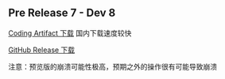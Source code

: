 ## Pre Release 7 - Dev 8

[Coding Artifact 下载](https://sangonomiya.coding.net/public-artifacts/sangonomiya/pre-release/packages) 国内下载速度较快

[GitHub Release 下载](https://github.com/AuroraZiling/sangonomiya/releases)

注意：预览版的崩溃可能性极高，预期之外的操作很有可能导致崩溃